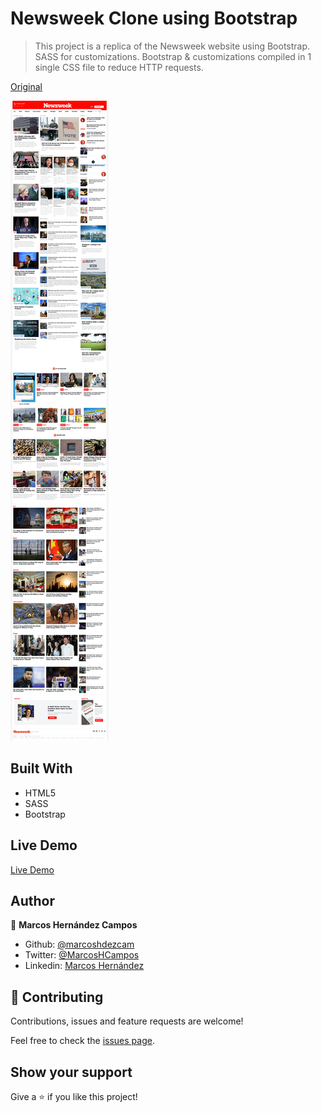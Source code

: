 # Newsweek Clone using Bootstrap

> This project is a replica of the Newsweek website using Bootstrap.
> SASS for customizations.
> Bootstrap & customizations compiled in 1 single CSS file to reduce HTTP requests.

[Original](https://www.newsweek.com/)

![screenshot](./screenshots/desktop_viewport.jpg)

## Built With

- HTML5
- SASS
- Bootstrap

## Live Demo

[Live Demo](https://marcoshdezcam.github.io/gh-pages-lives/P7_Newsweek_Bootstrap)

## Author

👤 **Marcos Hernández Campos**

- Github: [@marcoshdezcam](https://github.com/marcoshdezcam)
- Twitter: [@MarcosHCampos](https://twitter.com/MarcosHCampos)
- Linkedin: [Marcos Hernández](https://linkedin.com/marcos-hernández-56058119a/)

## 🤝 Contributing

Contributions, issues and feature requests are welcome!

Feel free to check the [issues page](issues/).

## Show your support

Give a ⭐️ if you like this project!

